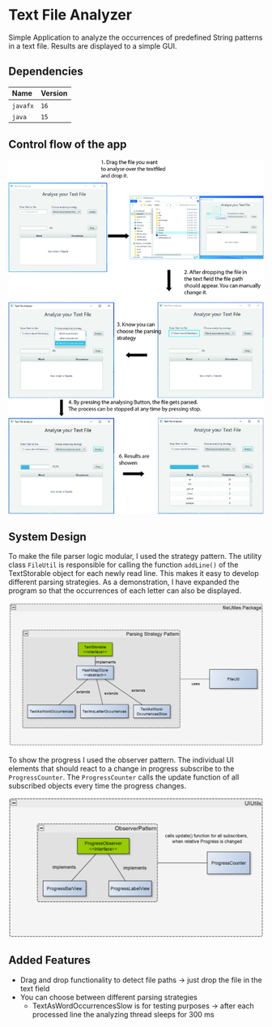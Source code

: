 
# Text File Analyzer


Simple Application to analyze the occurrences of predefined String patterns in a text file. Results are displayed to a simple GUI.



## Dependencies


| Name      | Version  |   
| :-------- | :------- | 
| `javafx`  | `16`     |
| `java`    | `15`     |


  
## Control flow of the app

![Control Flow of the App](./readmeImages/ControlFlow.jpg)



  
## System Design
To make the file parser logic modular, I used the strategy pattern. 
The utility class `FileUtil` is responsible for calling the function `addLine()` of the TextStorable object for each newly read line.
This makes it easy to develop different parsing strategies.
As a demonstration, I have expanded the program so that the occurrences of each letter can also be displayed.

![System Designe](./readmeImages/fileUtilsDesigne.PNG)


To show the progress I used the observer pattern. 
The individual UI elements that should react to a change in progress subscribe to the `ProgressCounter`. 
The `ProgressCounter` calls the update function of all subscribed objects every time the progress changes.

![System Designe](./readmeImages/UIUtilsDesigne.PNG)


## Added Features

- Drag and drop functionality to detect file paths -> just drop the file in the text field
- You can choose between different parsing strategies
    - TextAsWordOccurrencesSlow is for testing purposes -> after each processed line the analyzing thread sleeps for 300 ms

  